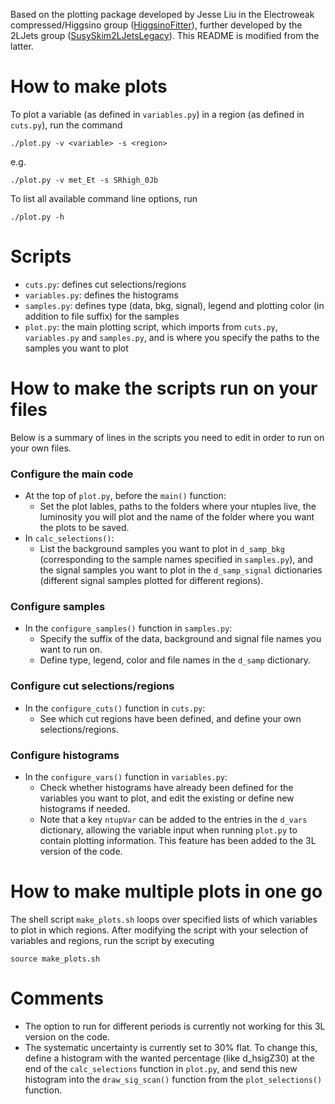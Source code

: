 Based on the plotting package developed by Jesse Liu in the Electroweak compressed/Higgsino group ([HiggsinoFitter](https://gitlab.cern.ch/atlas-phys-susy-higgsino/HiggsinoFitter/tree/master/plotting)), further developed by the 2LJets group ([SusySkim2LJetsLegacy](https://gitlab.cern.ch/atlas-phys-susy-2LJetsLegacy/SusySkim2LJetsLegacy/tree/master/scripts)). This README is modified from the latter. 

# How to make plots
To plot a variable (as defined in `variables.py`) in a region (as defined in `cuts.py`), run the command

```
./plot.py -v <variable> -s <region>
```
e.g.
```
./plot.py -v met_Et -s SRhigh_0Jb
```

To list all available command line options, run

```
./plot.py -h
```


# Scripts
* `cuts.py`: defines cut selections/regions
* `variables.py`: defines the histograms
* `samples.py`: defines type (data, bkg, signal), legend and plotting color (in addition to file suffix) for the samples
* `plot.py`: the main plotting script, which imports from `cuts.py`, `variables.py` and `samples.py`, and is where you specify the paths to the samples you want to plot


# How to make the scripts run on your files

Below is a summary of lines in the scripts you need to edit in order to run on your own files.

### Configure the main code
* At the top of `plot.py`, before the `main()` function: 
   * Set the plot lables, paths to the folders where your ntuples live, the luminosity you will plot and the name of the folder where you want the plots to be saved.
* In `calc_selections()`:
  * List the background samples you want to plot in `d_samp_bkg` (corresponding to the sample names specified in `samples.py`), and the signal samples you want to plot in the `d_samp_signal` dictionaries (different signal samples plotted for different regions).

### Configure samples
* In the `configure_samples()` function in `samples.py`:
  * Specify the suffix of the data, background and signal file names you want to run on.
  * Define type, legend, color and file names in the `d_samp` dictionary.

### Configure cut selections/regions
* In the `configure_cuts()` function in `cuts.py`:
  * See which cut regions have been defined, and define your own selections/regions.

### Configure histograms
* In the `configure_vars()` function in `variables.py`:
  * Check whether histograms have already been defined for the variables you want to plot, and edit the existing or define new histograms if needed.
  * Note that a key `ntupVar` can be added to the entries in the `d_vars` dictionary, allowing the variable input when running `plot.py` to contain plotting information. This feature has been added to the 3L version of the code.


# How to make multiple plots in one go

The shell script `make_plots.sh` loops over specified lists of which variables to plot in which regions. After modifying the script with your selection of variables and  regions, run the script by executing

```
source make_plots.sh
```


# Comments

* The option to run for different periods is currently not working for this 3L version on the code. 
* The systematic uncertainty is currently set to 30% flat. To change this, define a histogram with the wanted percentage (like d_hsigZ30) at the end of the `calc_selections` function in `plot.py`, and send this new histogram into the `draw_sig_scan()` function from the `plot_selections()` function. 